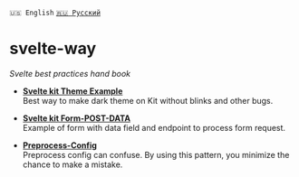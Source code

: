 `🇺🇸 English` [`🇷🇺 Русский`](README-RU.md)
# svelte-way
*Svelte best practices hand book*

- [**Svelte kit Theme Example**](/recipes/dark-theme)  
Best way to make dark theme on Kit without blinks and other bugs.

- [**Svelte kit Form-POST-DATA**](/recipes/form-post)  
Example of form with data field and endpoint to process form request.

- [**Preprocess-Config**](/recipes/preprocess-config)  
Preprocess config can confuse. By using this pattern, you minimize the chance to make a mistake.